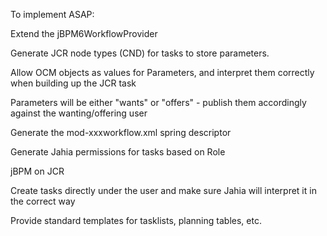 To implement ASAP:

Extend the jBPM6WorkflowProvider

Generate JCR node types (CND) for tasks to store parameters.

Allow OCM objects as values for Parameters, and interpret them correctly when building up the JCR task

Parameters will be either "wants" or "offers" - publish them accordingly against the wanting/offering user


Generate the mod-xxxworkflow.xml spring descriptor

Generate Jahia permissions for tasks based on Role

jBPM on JCR

Create tasks directly under the user and make sure Jahia will interpret it in the correct way

Provide standard templates for tasklists, planning tables, etc. 

